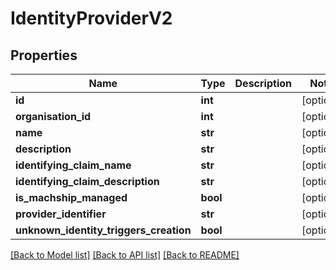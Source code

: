 # IdentityProviderV2

## Properties
Name | Type | Description | Notes
------------ | ------------- | ------------- | -------------
**id** | **int** |  | [optional] 
**organisation_id** | **int** |  | [optional] 
**name** | **str** |  | [optional] 
**description** | **str** |  | [optional] 
**identifying_claim_name** | **str** |  | [optional] 
**identifying_claim_description** | **str** |  | [optional] 
**is_machship_managed** | **bool** |  | [optional] 
**provider_identifier** | **str** |  | [optional] 
**unknown_identity_triggers_creation** | **bool** |  | [optional] 

[[Back to Model list]](../README.md#documentation-for-models) [[Back to API list]](../README.md#documentation-for-api-endpoints) [[Back to README]](../README.md)

